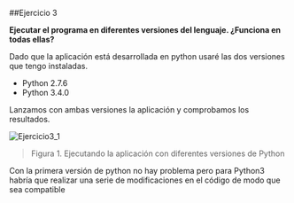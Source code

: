 ##Ejercicio 3

**Ejecutar el programa en diferentes versiones del lenguaje. ¿Funciona en todas ellas?**

Dado que la aplicación está desarrollada en python usaré las dos versiones que tengo instaladas.

* Python 2.7.6
* Python 3.4.0

Lanzamos con ambas versiones la aplicación y comprobamos los resultados.

![Ejercicio3_1](https://gyazo.com/2af1efead05f9dc430d2b9c1af2cf95e.png)
> Figura 1. Ejecutando la aplicación con diferentes versiones de Python

Con la primera versión de python no hay problema pero para Python3 habría que realizar una serie de modificaciones en el código de modo que sea compatible
